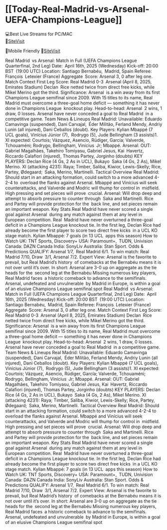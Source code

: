 # [[Today-Real-Madrid-vs-Arsenal-UEFA-Champions-League]]


💻Best Live Streams for PC/MAC  
🔴[SiteVisit](https://rb.gy/pisxt3)

📲Mobile  Friendly
🔴[SiteVisit](https://rb.gy/pisxt3)

Real Madrid vs Arsenal: Match in Full (UEFA Champions League Quarterfinal, 2nd Leg)
Date: April 16th, 2025 (Wednesday)
Kick-off: 20:00 BST (19:00 UTC)
Location: Santiago Bernabéu, Madrid, Spain
Referee: François Letexier (France)
Aggregate Score: Arsenal 3, 0 after leg one.
Match Context
First Leg Score: Real Madrid 0-3 Arsenal (April 8, 2025, Emirates Stadium)
Declan Rice netted twice from direct free kicks, while Mikel Merino got the third.
Significance: Arsenal is a win away from its first Champions League semifinal since 2009. With 15 titles to its name, Real Madrid must overcome a three-goal home deficit — something it has never done in Champions League knockout play.
Head-to-head: Arsenal 2 wins, 1 draw, 0 losses. Arsenal have never conceded a goal to Real Madrid in a competitive game.
Team News & Lineups
Real Madrid:
Unavailable: Eduardo Camavinga (suspended), Dani Carvajal, Éder Militão, Ferland Mendy, Andriy Lunin (all injured), Dani Ceballos (doubt).
Key Players: Kylian Mbappé (7 UCL goals), Vinícius Júnior (7), Rodrygo (5), Jude Bellingham (3 assists)1.
XI expected: Courtois; Vázquez, Asencio, Rüdiger, García; Valverde, Tchouaméni; Rodrygo, Bellingham, Vinícius Jr; Mbappé.
Arsenal:
OUT: Gabriel Magalhães, Takehiro Tomiyasu, Gabriel Jesus, Kai Havertz, Riccardo Calafiori (injured), Thomas Partey, Jorginho (doubts)
KEY PLAYERS: Declan Rice (4 Gs, 2 As in UCL), Bukayo Saka (4 Gs, 2 As), Mikel Merino.
XI (attacking 4231): Raya; Timber, Saliba, Kiwior, Lewis-Skelly; Rice, Partey, Ødegaard; Saka, Merino, Martinelli.
Tactical Overview
Real Madrid: Should start in an attacking formation, could switch to a more advanced 4-2-4 to overload the flanks against Arsenal. Mbappé and Vinícius will seek counterattacks, and Valverde and Modric will thump for control in midfield. High pressing and set pieces will prove crucial.
Arsenal: Will drop deep and attempt to absorb pressure to counter through Saka and Martinelli. Rice and Partey will provide protection for the back line, and set pieces remain an important weapon.
Key Stats
Real Madrid have never scored a single goal against Arsenal during any match against them at any level in European competition.
Real Madrid have never overturned a three-goal deficit in a Champions League knockout tie.
In the first leg, Declan Rice had already become the first player to score two direct free kicks in a UCL KO stage match.
Kylian Mbappé: 7 goals (in 13 UCL apps this season)
How to Watch
UK: TNT Sports, Discovery+
USA: Paramount+, TUDN, Univision
Canada: DAZN Canada
India: SonyLiv
Australia: Stan Sport.
Odds & Predictions
QUALIFY: Arsenal 1/7, Real Madrid 6/1.
To win match: Real Madrid 7/10, Draw 3/1, Arsenal 7/2.
Expert View: Arsenal is the favorite to prevail, but Real Madrid’s history of comebacks at the Bernabéu means it is not over until it’s over.
In short: Arsenal are 3-0 up on aggregate as the tie heads for the second leg at the Bernabéu Missing numerous key players, Real Madrid faces a historic comeback to advance to the semifinals. Arsenal, undefeated and unvulnerable by Madrid in Europe, is within a goal of an elusive Champions League semifinal spot
Real Madrid vs Arsenal: Match in Full (UEFA Champions League Quarterfinal, 2nd Leg)
Date: April 16th, 2025 (Wednesday)
Kick-off: 20:00 BST (19:00 UTC)
Location: Santiago Bernabéu, Madrid, Spain
Referee: François Letexier (France)
Aggregate Score: Arsenal 3, 0 after leg one.
Match Context
First Leg Score: Real Madrid 0-3 Arsenal (April 8, 2025, Emirates Stadium)
Declan Rice netted twice from direct free kicks, while Mikel Merino got the third.
Significance: Arsenal is a win away from its first Champions League semifinal since 2009. With 15 titles to its name, Real Madrid must overcome a three-goal home deficit — something it has never done in Champions League knockout play.
Head-to-head: Arsenal 2 wins, 1 draw, 0 losses. Arsenal have never conceded a goal to Real Madrid in a competitive game.
Team News & Lineups
Real Madrid:
Unavailable: Eduardo Camavinga (suspended), Dani Carvajal, Éder Militão, Ferland Mendy, Andriy Lunin (all injured), Dani Ceballos (doubt).
Key Players: Kylian Mbappé (7 UCL goals), Vinícius Júnior (7), Rodrygo (5), Jude Bellingham (3 assists)1.
XI expected: Courtois; Vázquez, Asencio, Rüdiger, García; Valverde, Tchouaméni; Rodrygo, Bellingham, Vinícius Jr; Mbappé.
Arsenal:
OUT: Gabriel Magalhães, Takehiro Tomiyasu, Gabriel Jesus, Kai Havertz, Riccardo Calafiori (injured), Thomas Partey, Jorginho (doubts)
KEY PLAYERS: Declan Rice (4 Gs, 2 As in UCL), Bukayo Saka (4 Gs, 2 As), Mikel Merino.
XI (attacking 4231): Raya; Timber, Saliba, Kiwior, Lewis-Skelly; Rice, Partey, Ødegaard; Saka, Merino, Martinelli.
Tactical Overview
Real Madrid: Should start in an attacking formation, could switch to a more advanced 4-2-4 to overload the flanks against Arsenal. Mbappé and Vinícius will seek counterattacks, and Valverde and Modric will thump for control in midfield. High pressing and set pieces will prove crucial.
Arsenal: Will drop deep and attempt to absorb pressure to counter through Saka and Martinelli. Rice and Partey will provide protection for the back line, and set pieces remain an important weapon.
Key Stats
Real Madrid have never scored a single goal against Arsenal during any match against them at any level in European competition.
Real Madrid have never overturned a three-goal deficit in a Champions League knockout tie.
In the first leg, Declan Rice had already become the first player to score two direct free kicks in a UCL KO stage match.
Kylian Mbappé: 7 goals (in 13 UCL apps this season)
How to Watch
UK: TNT Sports, Discovery+
USA: Paramount+, TUDN, Univision
Canada: DAZN Canada
India: SonyLiv
Australia: Stan Sport.
Odds & Predictions
QUALIFY: Arsenal 1/7, Real Madrid 6/1.
To win match: Real Madrid 7/10, Draw 3/1, Arsenal 7/2.
Expert View: Arsenal is the favorite to prevail, but Real Madrid’s history of comebacks at the Bernabéu means it is not over until it’s over.
In short: Arsenal are 3-0 up on aggregate as the tie heads for the second leg at the Bernabéu Missing numerous key players, Real Madrid faces a historic comeback to advance to the semifinals. Arsenal, undefeated and unvulnerable by Madrid in Europe, is within a goal of an elusive Champions League semifinal spot

